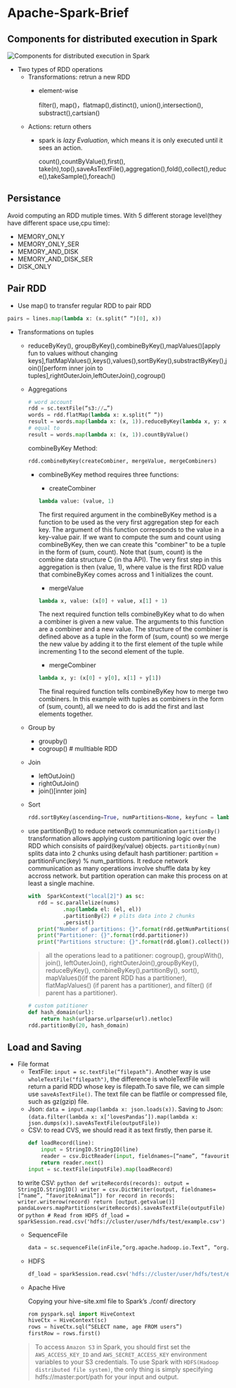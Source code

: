 # Apache-Spark-Brief
## Components for distributed execution in Spark

![Components for distributed execution in Spark](https://spark.apache.org/docs/latest/img/cluster-overview.png)

* Two types of RDD operations
  * Transformations: retrun a new RDD
    * element-wise
    
      filter(), map()，flatmap(),distinct(), union(),intersection(), substract(),cartsian()
  * Actions: return others
    * spark is *lazy Evaluation*, which means it is only executed until it sees an action.
    
       count(),countByValue(),first(), take(n),top(),saveAsTextFile(),aggregation(),fold(),collect(),reduce(),takeSample(),foreach()

## Persistance
  Avoid computing an RDD mutiple times. With 5 different storage level(they have different space use,cpu time):
   * MEMORY_ONLY
   * MEMORY_ONLY_SER
   * MEMORY_AND_DISK
   * MEMORY_AND_DISK_SER
   * DISK_ONLY

## Pair RDD
  * Use map() to transfer regular RDD to pair RDD
  ```python
  pairs = lines.map(lambda x: (x.split(” “)[0], x))
  ```
  * Transformations on tuples
    * reduceByKey(), groupByKey(),combineByKey(),mapValues()[apply fun to values without changing keys],flatMapValues(),keys(),values(),sortByKey(),substractByKey(),join()[perform inner join to tuples],rightOuterJoin,leftOuterJoin(),cogroup()
  
    * Aggregations
      ```python
      # word account
      rdd = sc.textFile(“s3://…”)
      words = rdd.flatMap(lambda x: x.split(” “))
      result = words.map(lambda x: (x, 1)).reduceByKey(lambda x, y: x + y)
      # equal to 
      result = words.map(lambda x: (x, 1)).countByValue() 
      ```
      combineByKey Method:
      ```python
      rdd.combineByKey(createCombiner, mergeValue, mergeCombiners) 
      ```
       * combineByKey method requires three functions:

          * createCombiner
          ```python
          lambda value: (value, 1)
          ```
          The first required argument in the combineByKey method is a function to be used as the very first aggregation step for each key. The argument of this function corresponds to the value in a key-value pair. If we want to compute the sum and count using combineByKey, then we can create this "combiner" to be a tuple in the form of (sum, count). Note that (sum, count) is the combine data structure C (in tha API). The very first step in this aggregation is then (value, 1), where value is the first RDD value that combineByKey comes across and 1 initializes the count.
          * mergeValue
          ```python
          lambda x, value: (x[0] + value, x[1] + 1)
          ```
          The next required function tells combineByKey what to do when a combiner is given a new value. The arguments to this function are a combiner and a new value. The structure of the combiner is defined above as a tuple in the form of (sum, count) so we merge the new value by adding it to the first element of the tuple while incrementing 1 to the second element of the tuple.
          
          * mergeCombiner
          ```python
          lambda x, y: (x[0] + y[0], x[1] + y[1])
          ```
          The final required function tells combineByKey how to merge two combiners. In this example with tuples as combiners in the form of (sum, count), all we need to do is add the first and last elements together.
     * Group by
       * groupby()
       * cogroup() # mulltiable RDD
     * Join
       * leftOutJoin()
       * rightOutJoin()
       * join()[innter join]
     * Sort
       ```python
       rdd.sortByKey(ascending=True, numPartitions=None, keyfunc = lambda x: str(x))
       ```
      * use partitionBy() to reduce network communication
        `partitionBy()` transformation allows applying custom partitioning logic over the RDD which consisits of paird(key/value) objects. `partitionBy(num)` splits data into 2 chunks using default hash partitioner: partition = partitionFunc(key) % num_partitions. It reduce network communication as many operations involve shuffle data by key accross network. but partition operation can make this process on at least a single machine.
        ```python
        with  SparkContext("local[2]") as sc:
           rdd = sc.parallelize(nums) 
                   .map(lambda el: (el, el)) 
                   .partitionBy(2) # plits data into 2 chunks
                   .persist()
           print("Number of partitions: {}".format(rdd.getNumPartitions()))
           print("Partitioner: {}".format(rdd.partitioner))
           print("Partitions structure: {}".format(rdd.glom().collect()))
        ```
        > all the operations lead to a patitioner: cogroup(), groupWith(), join(), leftOuterJoin(), rightOuterJoin(),groupByKey(), reduceByKey(), combineByKey(),partitionBy(), sort(), mapValues()(if the parent RDD has a partitioner), flatMapValues() (if parent has a partitioner), and filter() (if parent has a partitioner). 
        ```python
        # custom patitioner
        def hash_domain(url):
            return hash(urlparse.urlparse(url).netloc)
        rdd.partitionBy(20, hash_domain)
        ```
## Load and Saving
   * File format
     * TextFile: `input = sc.textFile(“filepath”)`. Another way is use `wholeTextFile("filepath")`, the difference is wholeTextFile will return a parid RDD whose key is filepath.To save file, we can simple use `saveAsTextFile()`. The text file can be flatfile or compressed file, such as gz(gzip) file.
     * Json: `data = input.map(lambda x: json.loads(x))`. Saving to Json: `(data.filter(lambda x: x[‘lovesPandas’]).map(lambda x: json.dumps(x)).saveAsTextFile(outputFile))`
     * CSV: to read CVS, we should read it as text firstly, then parse it.
         ```python
         def loadRecord(line):
             input = StringIO.StringIO(line)
             reader = csv.DictReader(input, fieldnames=[“name”, “favouriteAnimal”])
             return reader.next()
         input = sc.textFile(inputFile).map(loadRecord)
         ```
     to write CSV:
         ```python
         def writeRecords(records):
            output = StringIO.StringIO()
            writer = csv.DictWriter(output, fieldnames=[“name”, “favoriteAnimal”])
            for record in records:
            writer.writerow(record)
            return [output.getvalue()]
         pandaLovers.mapPartitions(writeRecords).saveAsTextFile(outputFile)
         ```
         or
         ```python
         # Read from HDFS
        df_load = sparkSession.read.csv('hdfs://cluster/user/hdfs/test/example.csv')        
         ```
     * SequenceFile
          ```python
          data = sc.sequenceFile(inFile,“org.apache.hadoop.io.Text”, “org.apache.hadoop.io.IntWritable”)
          ```
     * HDFS
          ```python
          df_load = sparkSession.read.csv('hdfs://cluster/user/hdfs/test/example.csv')
          ```
     * Apache Hive
          
          Copying your hive-site.xml file to Spark’s ./conf/ directory
          ```python
          rom pyspark.sql import HiveContext
          hiveCtx = HiveContext(sc)
          rows = hiveCtx.sql(“SELECT name, age FROM users”)
          firstRow = rows.first()
          ```
     >  To access `Amazon S3` in Spark, you should first set the `AWS_ACCESS_KEY_ID` and `AWS_SECRET_ACCESS_KEY` environment variables to your S3 credentials. To use Spark with `HDFS(Hadoop distributed file system)`, the only thing is simply specifying hdfs://master:port/path for your input and output.
     
     
